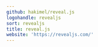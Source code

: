 ```yaml
---
github: hakimel/reveal.js
logohandle: revealjs
sort: revealjs
title: reveal.js
website: 'https://revealjs.com/'
---
```


